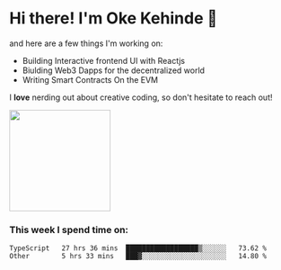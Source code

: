 # Hi there! I'm Oke Kehinde :cowboy_hat_face:

and here are a few things I'm working on:

- Building Interactive frontend UI with Reactjs
- Biulding Web3 Dapps for the decentralized world
- Writing Smart Contracts On the EVM

I **love** nerding out about creative coding, so don't hesitate to reach out!


<img height="180em" src="https://github-readme-stats.vercel.app/api?username=okeken&show_icons=true&hide_border=true&&count_private=true&include_all_commits=true" />

### This week I spend time on:

<!--START_SECTION:waka-->

```text
TypeScript   27 hrs 36 mins  ██████████████████▒░░░░░░   73.62 %
Other        5 hrs 33 mins   ███▓░░░░░░░░░░░░░░░░░░░░░   14.80 %
```

<!--END_SECTION:waka-->
